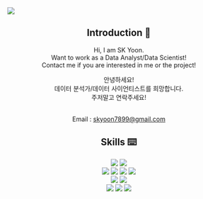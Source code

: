 
<!-- 헤더 -->
<img src="https://capsule-render.vercel.app/api?type=rect&height=300&color=gradient&text=Welcome!&textBg=false&animation=fadeIn&desc=SK.Yoon's%20GitHub&fontSize=100&descAlignY=25" />
<div align=center>
<!--소개-->

## Introduction :raised_hands:
Hi, I am SK Yoon.<br/>
Want to work as a Data Analyst/Data Scientist!<br/>
Contact me if you are interested in me or the project!<br/>

안녕하세요!<br/>
데이터 분석가/데이터 사이언티스트를 희망합니다.<br/>
주저말고 연락주세요!<br/><br/>

Email : skyoon7899@gmail.com<br/>

<!--skill-->
 ## Skills :keyboard:

<!--뱃지-->
<img src="https://img.shields.io/badge/Python-3776AB?style=flat&logo=python&logoColor=white"/>
<img src="https://img.shields.io/badge/MySQL-4479A1?style=flat&logo=mysql&logoColor=white"/>
<br/>

<img src="https://img.shields.io/badge/numpy-013243?style=flat&logo=numpy&logoColor=white"/>
<img src="https://img.shields.io/badge/Pandas-150458?style=flat&logo=pandas&logoColor=white"/>
<img src="https://img.shields.io/badge/Scikitlearn-F7931E?style=flat&logo=scikitlearn&logoColor=white"/>
<img src="https://img.shields.io/badge/Streamlit-FF4B4B?style=flat&logo=streamlit&logoColor=white"/>
<br/>

<img src="https://img.shields.io/badge/VisualStudioCode-007ACC?style=flat&logo=visualstudiocode&logoColor=white"/>
<img src="https://img.shields.io/badge/DBeaver-382923?style=flat&logo=dbeaver&logoColor=white"/>
<br/>

<img src="https://img.shields.io/badge/MicrosoftExcel-217346?style=flat&logo=microsoftexcel&logoColor=white"/>
<img src="https://img.shields.io/badge/MicrosoftPowerPoint-B7472A?style=flat&logo=microsoftpowerpoint&logoColor=white"/>
<img src="https://img.shields.io/badge/Tableau-E97627?style=flat&logo=tableau&logoColor=white"/>
<br/>




</div>
